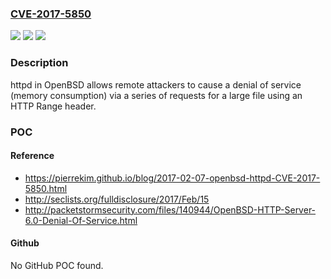 ### [CVE-2017-5850](https://cve.mitre.org/cgi-bin/cvename.cgi?name=CVE-2017-5850)
![](https://img.shields.io/static/v1?label=Product&message=n%2Fa&color=blue)
![](https://img.shields.io/static/v1?label=Version&message=n%2Fa&color=blue)
![](https://img.shields.io/static/v1?label=Vulnerability&message=n%2Fa&color=brighgreen)

### Description

httpd in OpenBSD allows remote attackers to cause a denial of service (memory consumption) via a series of requests for a large file using an HTTP Range header.

### POC

#### Reference
- https://pierrekim.github.io/blog/2017-02-07-openbsd-httpd-CVE-2017-5850.html
- http://seclists.org/fulldisclosure/2017/Feb/15
- http://packetstormsecurity.com/files/140944/OpenBSD-HTTP-Server-6.0-Denial-Of-Service.html

#### Github
No GitHub POC found.

